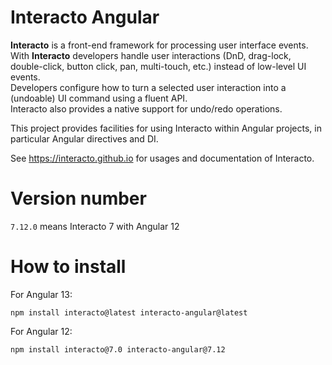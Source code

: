 # Interacto Angular

**Interacto** is a front-end framework for processing user interface events.<br/>
With **Interacto** developers handle user interactions (DnD, drag-lock, double-click, button click, pan, multi-touch, etc.) instead of low-level UI events.<br/>
Developers configure how to turn a selected user interaction into a (undoable) UI command using a fluent API.<br/>
Interacto also provides a native support for undo/redo operations.

This project provides facilities for using Interacto within Angular projects, in particular Angular directives and DI.


See https://interacto.github.io for usages and documentation of Interacto.


# Version number

`7.12.0` means Interacto 7 with Angular 12


# How to install

For Angular 13:

```
npm install interacto@latest interacto-angular@latest
```

For Angular 12:

```
npm install interacto@7.0 interacto-angular@7.12
```
